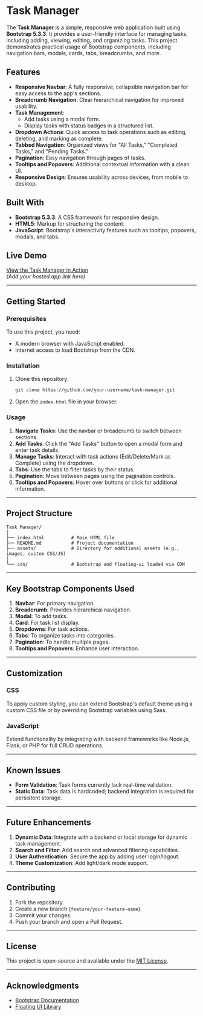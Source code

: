 # Task Manager

The **Task Manager** is a simple, responsive web application built using **Bootstrap 5.3.3**. It provides a user-friendly interface for managing tasks, including adding, viewing, editing, and organizing tasks. This project demonstrates practical usage of Bootstrap components, including navigation bars, modals, cards, tabs, breadcrumbs, and more.

## Features

- **Responsive Navbar**: A fully responsive, collapsible navigation bar for easy access to the app's sections.
- **Breadcrumb Navigation**: Clear hierarchical navigation for improved usability.
- **Task Management**:
  - Add tasks using a modal form.
  - Display tasks with status badges in a structured list.
- **Dropdown Actions**: Quick access to task operations such as editing, deleting, and marking as complete.
- **Tabbed Navigation**: Organized views for "All Tasks," "Completed Tasks," and "Pending Tasks."
- **Pagination**: Easy navigation through pages of tasks.
- **Tooltips and Popovers**: Additional contextual information with a clean UI.
- **Responsive Design**: Ensures usability across devices, from mobile to desktop.

## Built With

- **Bootstrap 5.3.3**: A CSS framework for responsive design.
- **HTML5**: Markup for structuring the content.
- **JavaScript**: Bootstrap's interactivity features such as tooltips, popovers, modals, and tabs.

## Live Demo

[View the Task Manager in Action](#)  
*(Add your hosted app link here)*

---

## Getting Started

### Prerequisites

To use this project, you need:

- A modern browser with JavaScript enabled.
- Internet access to load Bootstrap from the CDN.

### Installation

1. Clone this repository:
   ```bash
   git clone https://github.com/your-username/task-manager.git
   ```
2. Open the `index.html` file in your browser.

### Usage

1. **Navigate Tasks**: Use the navbar or breadcrumb to switch between sections.
2. **Add Tasks**: Click the "Add Tasks" button to open a modal form and enter task details.
3. **Manage Tasks**: Interact with task actions (Edit/Delete/Mark as Complete) using the dropdown.
4. **Tabs**: Use the tabs to filter tasks by their status.
5. **Pagination**: Move between pages using the pagination controls.
6. **Tooltips and Popovers**: Hover over buttons or click for additional information.

---

## Project Structure

```plaintext
Task Manager/
│
├── index.html          # Main HTML file
├── README.md           # Project documentation
├── assets/             # Directory for additional assets (e.g., images, custom CSS/JS)
│
└── cdn/                # Bootstrap and floating-ui loaded via CDN
```

---

## Key Bootstrap Components Used

1. **Navbar**: For primary navigation.
2. **Breadcrumb**: Provides hierarchical navigation.
3. **Modal**: To add tasks.
4. **Card**: For task list display.
5. **Dropdowns**: For task actions.
6. **Tabs**: To organize tasks into categories.
7. **Pagination**: To handle multiple pages.
8. **Tooltips and Popovers**: Enhance user interaction.

---

## Customization

### CSS
To apply custom styling, you can extend Bootstrap's default theme using a custom CSS file or by overriding Bootstrap variables using Sass.

### JavaScript
Extend functionality by integrating with backend frameworks like Node.js, Flask, or PHP for full CRUD operations.

---

## Known Issues

- **Form Validation**: Task forms currently lack real-time validation.
- **Static Data**: Task data is hardcoded; backend integration is required for persistent storage.

---

## Future Enhancements

1. **Dynamic Data**: Integrate with a backend or local storage for dynamic task management.
2. **Search and Filter**: Add search and advanced filtering capabilities.
3. **User Authentication**: Secure the app by adding user login/logout.
4. **Theme Customization**: Add light/dark mode support.

---

## Contributing

1. Fork the repository.
2. Create a new branch (`feature/your-feature-name`).
3. Commit your changes.
4. Push your branch and open a Pull Request.

---

## License

This project is open-source and available under the [MIT License](LICENSE).

---

## Acknowledgments

- [Bootstrap Documentation](https://getbootstrap.com/docs/)
- [Floating UI Library](https://floating-ui.com/)
